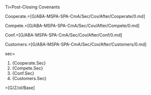Ti=Post-Closing Covenants

Cooperate.=[G/ABA-MSPA-SPA-CmA/Sec/Cov/After/Cooperate/0.md]

Compete.=[G/ABA-MSPA-SPA-CmA/Sec/Cov/After/Compete/0.md]

Conf.=[G/ABA-MSPA-SPA-CmA/Sec/Cov/After/Conf/0.md]

Customers.=[G/ABA-MSPA-SPA-CmA/Sec/Cov/After/Customers/0.md]

sec=<ol><li>{Cooperate.Sec}<li>{Compete.Sec}<li>{Conf.Sec}<li>{Customers.Sec}</ol>

=[G/Z/ol/Base]
